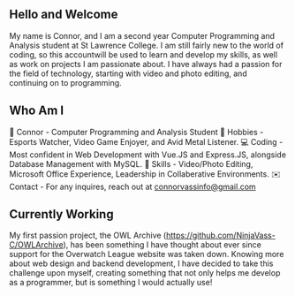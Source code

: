 ## Hello and Welcome

My name is Connor, and I am a second year Computer Programming and Analysis student at St Lawrence College. I am still 
fairly new to the world of coding, so this accountwill be used to learn and develop my skills, 
as well as work on projects I am passionate about. I have always had a passion for the field of 
technology, starting with video and photo editing, and continuing on to programming. 

## Who Am I
💬 Connor - Computer Programming and Analysis Student
🧩 Hobbies - Esports Watcher, Video Game Enjoyer, and Avid Metal Listener.
💻 Coding - Most confident in Web Development with Vue.JS and Express.JS, alongside Database Management with MySQL. 
🔨 Skills - Video/Photo Editing, Microsoft Office Experience, Leadership in Collaberative Environments.
✉️ Contact - For any inquires, reach out at connorvassinfo@gmail.com

## Currently Working
My first passion project, the OWL Archive (https://github.com/NinjaVass-C/OWLArchive), has been something I have 
thought about ever since support for the Overwatch League website was taken down. Knowing 
more about web design and backend development, I have decided to take this challenge upon myself,
creating something that not only helps me develop as a programmer, but is something I would actually use!





